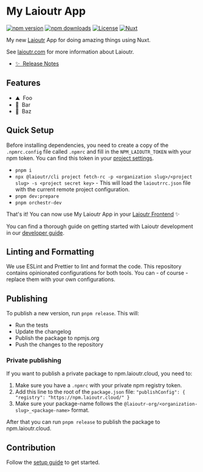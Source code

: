 <!--
Get your module up and running quickly.

Find and replace all on all files (CMD+SHIFT+F):
- Name: My Laioutr App
- Package name: my-laioutr-app
- Description: My new Laioutr App
-->

# My Laioutr App

[![npm version][npm-version-src]][npm-version-href]
[![npm downloads][npm-downloads-src]][npm-downloads-href]
[![License][license-src]][license-href]
[![Nuxt][nuxt-src]][nuxt-href]

My new [Laioutr](https://laioutr.com) App for doing amazing things using Nuxt.

See [laioutr.com](https://laioutr.com) for more information about Laioutr.

- [✨ &nbsp;Release Notes](/CHANGELOG.md)
  <!-- - [🏀 Online playground](https://stackblitz.com/github/your-org/my-laioutr-app?file=playground%2Fapp.vue) -->
  <!-- - [📖 &nbsp;Documentation](https://example.com) -->

## Features

<!-- Highlight some of the features your module provide here -->

- ⛰ &nbsp;Foo
- 🚠 &nbsp;Bar
- 🌲 &nbsp;Baz

## Quick Setup

Before installing dependencies, you need to create a copy of the `.npmrc.config` file called `.npmrc` and fill in the `NPM_LAIOUTR_TOKEN` with your npm token. You can find this token in your [project settings](https://cockpit.laioutr.cloud/o/_/p/_/settings).

- `pnpm i`
- `npx @laioutr/cli project fetch-rc -p <organization slug>/<project slug> -s <project secret key>` - This will load the `laioutrrc.json` file with the current remote project configuration.
- `pnpm dev:prepare`
- `pnpm orchestr-dev`

That's it! You can now use My Laioutr App in your [Laioutr Frontend](https://laioutr.com) ✨

You can find a thorough guide on getting started with Laioutr development in our [developer guide](https://docs.laioutr.io/developer-guide/setup).

## Linting and Formatting

We use ESLint and Prettier to lint and format the code. This repository contains opinionated configurations for both tools. You can - of course - replace them with your own configurations.

## Publishing

To publish a new version, run `pnpm release`. This will:

- Run the tests
- Update the changelog
- Publish the package to npmjs.org
- Push the changes to the repository

### Private publishing

If you want to publish a private package to npm.laioutr.cloud, you need to:

1. Make sure you have a `.npmrc` with your private npm registry token.
2. Add this line to the root of the `package.json` file: `"publishConfig": { "registry": "https://npm.laioutr.cloud/" }`
3. Make sure your package-name follows the `@laioutr-org/<organization-slug>_<package-name>` format.

After that you can run `pnpm release` to publish the package to npm.laioutr.cloud.

## Contribution

Follow the [setup guide](https://docs.laioutr.io/developer-guide/setup) to get started.

<!-- Badges -->

[npm-version-src]: https://img.shields.io/npm/v/my-laioutr-app/latest.svg?style=flat&colorA=020420&colorB=00DC82
[npm-version-href]: https://npmjs.com/package/my-laioutr-app
[npm-downloads-src]: https://img.shields.io/npm/dm/my-laioutr-app.svg?style=flat&colorA=020420&colorB=00DC82
[npm-downloads-href]: https://npm.chart.dev/my-laioutr-app
[license-src]: https://img.shields.io/npm/l/my-laioutr-app.svg?style=flat&colorA=020420&colorB=00DC82
[license-href]: https://npmjs.com/package/my-laioutr-app
[nuxt-src]: https://img.shields.io/badge/Nuxt-020420?logo=nuxt.js
[nuxt-href]: https://nuxt.com
